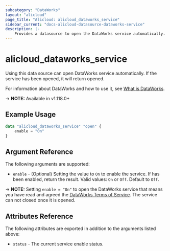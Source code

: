 ```yaml
---
subcategory: "DataWorks"
layout: "alicloud"
page_title: "Alicloud: alicloud_dataworks_service"
sidebar_current: "docs-alicloud-datasource-dataworks-service"
description: |-
    Provides a datasource to open the DataWorks service automatically.
---
```


# alicloud\_dataworks\_service

Using this data source can open DataWorks service automatically. If the service has been opened, it will return opened.

For information about DataWorks and how to use it, see [What is DataWorks](https://www.alibabacloud.com/help/en/product/72772.htm).

-> **NOTE:** Available in v1.118.0+

## Example Usage

```terraform
data "alicloud_dataworks_service" "open" {
	enable = "On"
}
```

## Argument Reference

The following arguments are supported:

* `enable` - (Optional) Setting the value to `On` to enable the service. If has been enabled, return the result. Valid values: `On` or `Off`. Default to `Off`.

-> **NOTE:** Setting `enable = "On"` to open the DataWorks service that means you have read and agreed the [DataWorks Terms of Service](https://help.aliyun.com/document_detail/131538.html). The service can not closed once it is opened.

## Attributes Reference

The following attributes are exported in addition to the arguments listed above:

* `status` - The current service enable status. 